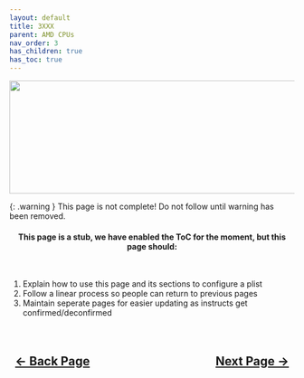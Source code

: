 ```yaml
---
layout: default
title: 3XXX
parent: AMD CPUs
nav_order: 3
has_children: true
has_toc: true
---
```


<style>
  .navigation-container {
    display: flex;
    justify-content: space-between;
    align-items: center;
    width: 100%;
  }
  
  .nav-button {
    margin: 10px;
  }
</style>

<p align="center">
  <img width="650" height="200" src="../../../../assets/Header-Placeholder.png">
</p>

{: .warning }
This page is not complete! Do not follow until warning has been removed.

<h4 align="center">This page is a stub, we have enabled the ToC for the moment, but this page should:</h4>
<br>

1. Explain how to use this page and its sections to configure a plist
2. Follow a linear process so people can return to previous pages
3. Maintain seperate pages for easier updating as instructs get confirmed/deconfirmed

<h2 align="center">
  <br>
  <div class="navigation-container">
    <a class="nav-button" href="../../index/">&larr; Back Page</a>
    <a class="nav-button" href="../01-Introduction/">Next Page &rarr;</a>
  </div>
  <br>
</h2>
